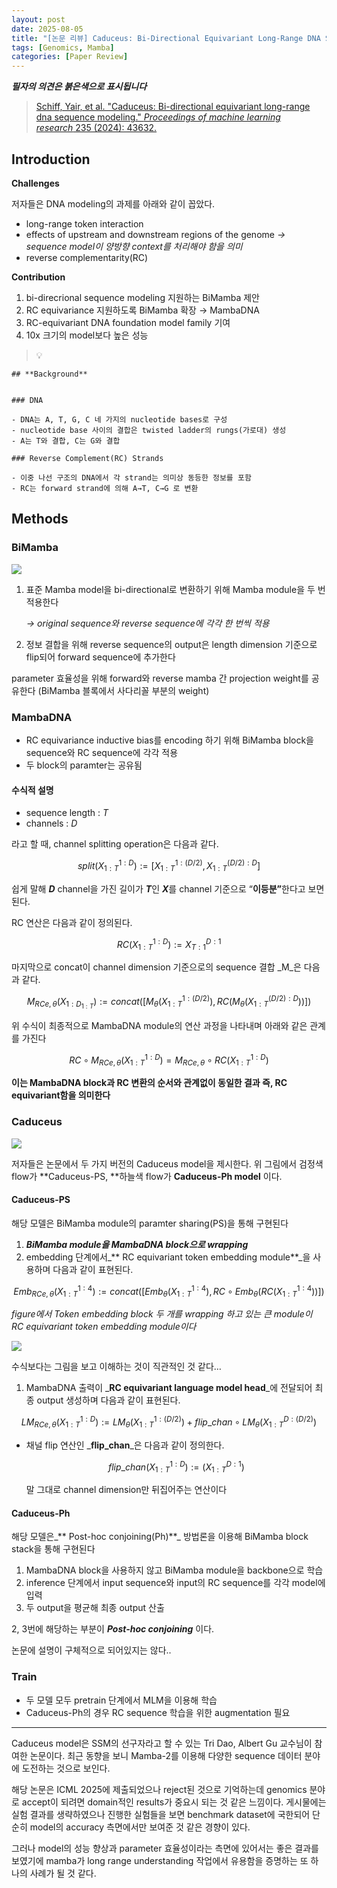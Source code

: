 ```yaml
---
layout: post
date: 2025-08-05
title: "[논문 리뷰] Caduceus: Bi-Directional Equivariant Long-Range DNA Sequence Modeling"
tags: [Genomics, Mamba]
categories: [Paper Review]
---
```


<span class="notion-red">_**필자의 의견은 붉은색으로 표시됩니다**_</span>


> [Schiff, Yair, et al. "Caduceus: Bi-directional equivariant long-range dna sequence modeling." ](https://pmc.ncbi.nlm.nih.gov/articles/PMC12189541/)[_Proceedings of machine learning research_](https://pmc.ncbi.nlm.nih.gov/articles/PMC12189541/)[ 235 (2024): 43632.](https://pmc.ncbi.nlm.nih.gov/articles/PMC12189541/)



## Introduction


**Challenges**


저자들은 DNA modeling의 과제를 아래와 같이 꼽았다.

- long-range token interaction
- effects of upstream and downstream regions of the genome 
_→ sequence model이 양방향 context를 처리해야 함을 의미_
- reverse complementarity(RC)

**Contribution**

1. bi-direcrional sequence modeling 지원하는 BiMamba 제안
1. RC equivariance 지원하도록 BiMamba 확장 → MambaDNA
1. RC-equivariant DNA foundation model family 기여
1. 10x 크기의 model보다 높은 성능

> 💡 


	## **Background**


	### DNA

	- DNA는 A, T, G, C 네 가지의 nucleotide bases로 구성
	- nucleotide base 사이의 결합은 twisted ladder의 rungs(가로대) 생성
	- A는 T와 결합, C는 G와 결합

	### Reverse Complement(RC) Strands

	- 이중 나선 구조의 DNA에서 각 strand는 의미상 동등한 정보를 포함
	- RC는 forward strand에 의해 A→T, C→G 로 변환


## Methods



### BiMamba


![](https://prod-files-secure.s3.us-west-2.amazonaws.com/542b861c-36a8-4051-84e5-8804b6728dba/2c247d59-7815-4980-99f0-8f0d21f445a7/image.png?X-Amz-Algorithm=AWS4-HMAC-SHA256&X-Amz-Content-Sha256=UNSIGNED-PAYLOAD&X-Amz-Credential=ASIAZI2LB466R4TSTNBQ%2F20250914%2Fus-west-2%2Fs3%2Faws4_request&X-Amz-Date=20250914T032539Z&X-Amz-Expires=3600&X-Amz-Security-Token=IQoJb3JpZ2luX2VjENv%2F%2F%2F%2F%2F%2F%2F%2F%2F%2FwEaCXVzLXdlc3QtMiJHMEUCIQClkXIZ1XjU8kYjSn1rHTyawIiSBryYwUwq3u51TRi7kQIgWt%2Blq6kter7cxeBFgS7HpJa%2Fy0qH2%2BjWZzciQbhiTm4q%2FwMIVBAAGgw2Mzc0MjMxODM4MDUiDLfpcMvIK%2BSwutFXtircA1brZpd%2Bn%2Bu25YqTZl78AXTKURqqimEDTEPvuHNfdvF7HdV7cy2oa54kmNjXXrKLQqEQQi4IyZzQQDMJd13sYmb8hylj%2Bp%2FE%2BZC07C78RTzkvDi%2F30YixUZRdN3ab9rFpH5%2BaVnuOHwECOQqd%2Bk3ua43knORqNmSyORvg9XJYsClR%2BrbhFb49vYpkjw7zQMCtoy%2Fa%2FSS3EjLlhLRUMYjelSk9%2BFpaknwp0UnXCw%2BmyXq2wyju8Vl1dhqa30ivnaFv8iT1B43CvA2ZZkXqfWRqY5oH%2BCo3Eohhk6AsFmm708zMFfCdgd6hv%2FMO8hqqm4b6LqkxulAV1GQzRy8rFiNE5jtcxYpj9X0s4VyNaubblCpC0S2RsG6GE8L0WVeYlAeUcxBfrDkFw06%2FYzEhL4syhqEIhowu4odS7C5JY%2B28ChG0r%2FhN%2FvyXg42Lo61YjBfuv5ir56DIebpU%2F9xuUuqZhVKErOis0slUA4r%2F4zk6RrUujOlILc1a2ctRO%2F9CL255lz0%2BN1Lkk0mgLl5ipIbnAIYTtIAfu5hyiZcvDLYEyuNP4i3dKYqjSCeil6GqEZCkIkj6OmtagZtuvatn7boKpS9Gwux5zkTeMmIIFwDHHph7rWnUcOiMMDUOOAuMM%2FbmMYGOqUBFpRgMT7YBK0enZa%2FI%2FA%2BzniRbsHCE9qOHkNnKrkeye3mS7LiiykMW0zolBO%2F8Enny1mZby2FNWlRQ%2BszAKZQQ%2FBopMzeCYCisfIHoi0RYIo0HfZAyR5K7kua3F9FNXvJ3lmz%2BMUVa3yYKpw7l6q3dAqVf%2BUgI%2FBEe9%2Bon1IfgNk7gNfuox7d0BQgPzh0%2BvGIDOfxvOzg90ECbq464qnYnZYZ9Hrz&X-Amz-Signature=90359963b7d7c810c0e31858663e4d582dac91e40f9c516af48602a5e42b3150&X-Amz-SignedHeaders=host&x-amz-checksum-mode=ENABLED&x-id=GetObject)

1. 표준 Mamba model을 bi-directional로 변환하기 위해 Mamba module을 두 번 적용한다

	_→ original sequence와 reverse sequence에 각각 한 번씩 적용_

1. 정보 결합을 위해 reverse sequence의 output은 length dimension 기준으로 flip되어 forward sequence에 추가한다

parameter 효율성을 위해 forward와 reverse mamba 간 projection weight를 공유한다 (BiMamba 블록에서 사다리꼴 부분의 weight)



### MambaDNA

- RC equivariance inductive bias를 encoding 하기 위해 BiMamba block을 sequence와 RC sequence에 각각 적용
- 두 block의 paramter는 공유됨


#### 수식적 설명

- sequence length : _T_
- channels : _D_

라고 할 때,  channel splitting operation은 다음과 같다.


$$
split(X^{1:D}_{1:T}):=[X^{1:(D/2)}_{1:T},X^{(D/2):D}_{1:T}]
$$


<span class="notion-red">쉽게 말해 </span><span class="notion-red">_**D**_</span><span class="notion-red"> channel을 가진 길이가 </span><span class="notion-red">_**T**_</span><span class="notion-red">인 </span><span class="notion-red">_**X**_</span><span class="notion-red">를 channel 기준으로 “</span><span class="notion-red">**이등분”**</span><span class="notion-red">한다고 보면 된다.</span>


RC 연산은 다음과 같이 정의된다.


$$
RC(X^{1:D}_{1:T}):=X^{D:1}_{T:1}
$$


마지막으로 concat이 channel dimension 기준으로의 sequence 결합 _M_은 다음과 같다.


$$
M_{RCe,\theta}(X_{1:D_{1:T}}):=concat([M_{\theta}(X^{1:(D/2)}_{1:T}),RC(M_{\theta}(X^{(D/2):D}_{1:T}))])
$$


위 수식이 최종적으로 MambaDNA module의 연산 과정을 나타내며 아래와 같은 관계를 가진다


$$
RC\circ M_{RCe,\theta}(X^{1:D}_{1:T}) = M_{RCe,\theta} \circ RC(X^{1:D}_{1:T})
$$


**이는 MambaDNA block과 RC 변환의 순서와 관계없이 동일한 결과 즉, RC equivariant함을 의미한다**



### Caduceus


![](https://prod-files-secure.s3.us-west-2.amazonaws.com/542b861c-36a8-4051-84e5-8804b6728dba/f94a60d7-8145-473b-aef9-7c68d3ec604a/image.png?X-Amz-Algorithm=AWS4-HMAC-SHA256&X-Amz-Content-Sha256=UNSIGNED-PAYLOAD&X-Amz-Credential=ASIAZI2LB466R4TSTNBQ%2F20250914%2Fus-west-2%2Fs3%2Faws4_request&X-Amz-Date=20250914T032539Z&X-Amz-Expires=3600&X-Amz-Security-Token=IQoJb3JpZ2luX2VjENv%2F%2F%2F%2F%2F%2F%2F%2F%2F%2FwEaCXVzLXdlc3QtMiJHMEUCIQClkXIZ1XjU8kYjSn1rHTyawIiSBryYwUwq3u51TRi7kQIgWt%2Blq6kter7cxeBFgS7HpJa%2Fy0qH2%2BjWZzciQbhiTm4q%2FwMIVBAAGgw2Mzc0MjMxODM4MDUiDLfpcMvIK%2BSwutFXtircA1brZpd%2Bn%2Bu25YqTZl78AXTKURqqimEDTEPvuHNfdvF7HdV7cy2oa54kmNjXXrKLQqEQQi4IyZzQQDMJd13sYmb8hylj%2Bp%2FE%2BZC07C78RTzkvDi%2F30YixUZRdN3ab9rFpH5%2BaVnuOHwECOQqd%2Bk3ua43knORqNmSyORvg9XJYsClR%2BrbhFb49vYpkjw7zQMCtoy%2Fa%2FSS3EjLlhLRUMYjelSk9%2BFpaknwp0UnXCw%2BmyXq2wyju8Vl1dhqa30ivnaFv8iT1B43CvA2ZZkXqfWRqY5oH%2BCo3Eohhk6AsFmm708zMFfCdgd6hv%2FMO8hqqm4b6LqkxulAV1GQzRy8rFiNE5jtcxYpj9X0s4VyNaubblCpC0S2RsG6GE8L0WVeYlAeUcxBfrDkFw06%2FYzEhL4syhqEIhowu4odS7C5JY%2B28ChG0r%2FhN%2FvyXg42Lo61YjBfuv5ir56DIebpU%2F9xuUuqZhVKErOis0slUA4r%2F4zk6RrUujOlILc1a2ctRO%2F9CL255lz0%2BN1Lkk0mgLl5ipIbnAIYTtIAfu5hyiZcvDLYEyuNP4i3dKYqjSCeil6GqEZCkIkj6OmtagZtuvatn7boKpS9Gwux5zkTeMmIIFwDHHph7rWnUcOiMMDUOOAuMM%2FbmMYGOqUBFpRgMT7YBK0enZa%2FI%2FA%2BzniRbsHCE9qOHkNnKrkeye3mS7LiiykMW0zolBO%2F8Enny1mZby2FNWlRQ%2BszAKZQQ%2FBopMzeCYCisfIHoi0RYIo0HfZAyR5K7kua3F9FNXvJ3lmz%2BMUVa3yYKpw7l6q3dAqVf%2BUgI%2FBEe9%2Bon1IfgNk7gNfuox7d0BQgPzh0%2BvGIDOfxvOzg90ECbq464qnYnZYZ9Hrz&X-Amz-Signature=c05a1211752c6d59aeedc76cedec0a4b1bc8850a3ec65a2ce6427bd57fe029bf&X-Amz-SignedHeaders=host&x-amz-checksum-mode=ENABLED&x-id=GetObject)


저자들은 논문에서 두 가지 버전의 Caduceus model을 제시한다. 위 그림에서 검정색 flow가 **Caduceus-PS, **하늘색 flow가 **Caduceus-Ph model** 이다.



#### Caduceus-PS


해당 모델은 BiMamba module의 paramter sharing(PS)을 통해 구현된다

1. _**BiMamba module을 MambaDNA block으로 wrapping**_
1. embedding 단계에서_** RC equivariant token embedding module**_을 사용하며 다음과 같이 표현된다.

$$
Emb_{RCe,\theta}(X^{1:4}_{1:T}):=concat([Emb_{\theta}(X^{1:4}_{1:T}),RC \circ Emb_{\theta}(RC(X^{1:4}_{1:T}))])
$$


_figure에서 Token embedding block 두 개를 wrapping 하고 있는 큰 module이 RC equivariant token embedding module이다_


![](https://prod-files-secure.s3.us-west-2.amazonaws.com/542b861c-36a8-4051-84e5-8804b6728dba/b175e4da-71eb-4e91-8c23-a06dabe673c9/image.png?X-Amz-Algorithm=AWS4-HMAC-SHA256&X-Amz-Content-Sha256=UNSIGNED-PAYLOAD&X-Amz-Credential=ASIAZI2LB466R4TSTNBQ%2F20250914%2Fus-west-2%2Fs3%2Faws4_request&X-Amz-Date=20250914T032539Z&X-Amz-Expires=3600&X-Amz-Security-Token=IQoJb3JpZ2luX2VjENv%2F%2F%2F%2F%2F%2F%2F%2F%2F%2FwEaCXVzLXdlc3QtMiJHMEUCIQClkXIZ1XjU8kYjSn1rHTyawIiSBryYwUwq3u51TRi7kQIgWt%2Blq6kter7cxeBFgS7HpJa%2Fy0qH2%2BjWZzciQbhiTm4q%2FwMIVBAAGgw2Mzc0MjMxODM4MDUiDLfpcMvIK%2BSwutFXtircA1brZpd%2Bn%2Bu25YqTZl78AXTKURqqimEDTEPvuHNfdvF7HdV7cy2oa54kmNjXXrKLQqEQQi4IyZzQQDMJd13sYmb8hylj%2Bp%2FE%2BZC07C78RTzkvDi%2F30YixUZRdN3ab9rFpH5%2BaVnuOHwECOQqd%2Bk3ua43knORqNmSyORvg9XJYsClR%2BrbhFb49vYpkjw7zQMCtoy%2Fa%2FSS3EjLlhLRUMYjelSk9%2BFpaknwp0UnXCw%2BmyXq2wyju8Vl1dhqa30ivnaFv8iT1B43CvA2ZZkXqfWRqY5oH%2BCo3Eohhk6AsFmm708zMFfCdgd6hv%2FMO8hqqm4b6LqkxulAV1GQzRy8rFiNE5jtcxYpj9X0s4VyNaubblCpC0S2RsG6GE8L0WVeYlAeUcxBfrDkFw06%2FYzEhL4syhqEIhowu4odS7C5JY%2B28ChG0r%2FhN%2FvyXg42Lo61YjBfuv5ir56DIebpU%2F9xuUuqZhVKErOis0slUA4r%2F4zk6RrUujOlILc1a2ctRO%2F9CL255lz0%2BN1Lkk0mgLl5ipIbnAIYTtIAfu5hyiZcvDLYEyuNP4i3dKYqjSCeil6GqEZCkIkj6OmtagZtuvatn7boKpS9Gwux5zkTeMmIIFwDHHph7rWnUcOiMMDUOOAuMM%2FbmMYGOqUBFpRgMT7YBK0enZa%2FI%2FA%2BzniRbsHCE9qOHkNnKrkeye3mS7LiiykMW0zolBO%2F8Enny1mZby2FNWlRQ%2BszAKZQQ%2FBopMzeCYCisfIHoi0RYIo0HfZAyR5K7kua3F9FNXvJ3lmz%2BMUVa3yYKpw7l6q3dAqVf%2BUgI%2FBEe9%2Bon1IfgNk7gNfuox7d0BQgPzh0%2BvGIDOfxvOzg90ECbq464qnYnZYZ9Hrz&X-Amz-Signature=ec4d2218fe48aeeaf7cbc111f35c9be65055cb6c550115f2214d3b5c56d0c197&X-Amz-SignedHeaders=host&x-amz-checksum-mode=ENABLED&x-id=GetObject)


<span class="notion-red">수식보다는 그림을 보고 이해하는 것이 직관적인 것 같다…</span>

1. MambaDNA 출력이 _**RC equivariant language model head**_에 전달되어 최종 output 생성하며 다음과 같이 표현된다.

$$
LM_{RCe,\theta}(X^{1:D}_{1:T}):= LM_{\theta}(X^{1:(D/2)}_{1:T})+flip\_chan\circ LM_{\theta}(X^{D:(D/2)}_{1:T})
$$

- 채널 flip 연산인 _**flip\_chan**_은 다음과 같이 정의한다.

	$$
	flip\_chan(X^{1:D}_{1:T}):=(X^{D:1}_{1:T})
	$$


	말 그대로 channel dimension만 뒤집어주는 연산이다



#### Caduceus-Ph


해당 모델은_** Post-hoc conjoining(Ph)**_ 방법론을 이용해 BiMamba block stack을 통해 구현된다

1. MambaDNA block을 사용하지 않고 BiMamba module을 backbone으로 학습
1. inference 단계에서 input sequence와 input의 RC sequence를 각각 model에 입력
1. 두 output을 평균해 최종 output 산출

2, 3번에 해당하는 부분이 _**Post-hoc conjoining**_ 이다.


<span class="notion-red">논문에 설명이 구체적으로 되어있지는 않다..</span>



### Train

- 두 모델 모두 pretrain 단계에서 MLM을 이용해 학습
- Caduceus-Ph의 경우 RC sequence 학습을 위한 augmentation 필요

---


<span class="notion-red">Caduceus model은 SSM의 선구자라고 할 수 있는 Tri Dao, Albert Gu 교수님이 참여한 논문이다. 최근 동향을 보니 Mamba-2를 이용해 다양한 sequence 데이터 분야에 도전하는 것으로 보인다.</span>


<span class="notion-red">해당 논문은 ICML 2025에 제출되었으나 reject된 것으로 기억하는데 genomics 분야로 accept이 되려면 domain적인 results가 중요시 되는 것 같은 느낌이다. 게시물에는 실험 결과를 생략하였으나 진행한 실험들을 보면 benchmark dataset에 국한되어 단순히 model의 accuracy 측면에서만 보여준 것 같은 경향이 있다.</span>


<span class="notion-red">그러나 model의 성능 향상과 parameter 효율성이라는 측면에 있어서는 좋은 결과를 보였기에 mamba가 long range understanding 작업에서 유용함을 증명하는 또 하나의 사례가 될 것 같다.</span>

